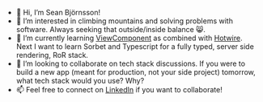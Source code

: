 - 👋 Hi, I’m Sean Björnsson!
- 👀 I’m interested in climbing mountains and solving problems with software. Always seeking that outside/inside balance 😸.
- 🌱 I’m currently learning [ViewComponent](https://viewcomponent.org/) as combined with [Hotwire](https://hotwired.dev/). Next I want to learn Sorbet and Typescript for a fully typed, server side rendering, RoR stack.
- 💞️ I’m looking to collaborate on tech stack discussions. If you were to build a new app (meant for production, not your side project) tomorrow, what tech stack would you use? Why?
- 📫 Feel free to connect on [LinkedIn](https://www.linkedin.com/in/seanbjornsson/) if you want to collaborate!

<!---
seanbjornsson/seanbjornsson is a ✨ special ✨ repository because its `README.md` (this file) appears on your GitHub profile.
You can click the Preview link to take a look at your changes.
--->
